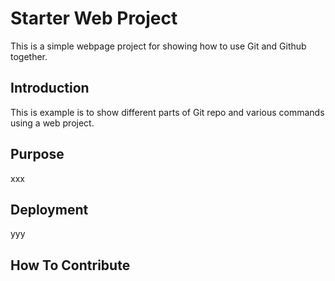 # Starter Web Project

This is a simple webpage project for showing how to use Git and Github together.
## Introduction

This is example is to show different parts of Git repo and various commands using a web project.
## Purpose

xxx

## Deployment

yyy
## How To Contribute

